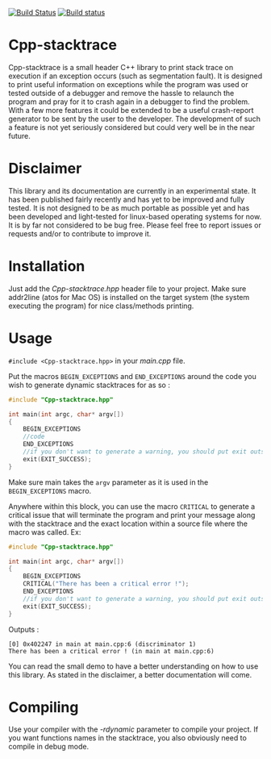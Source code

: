 [![Build Status](https://travis-ci.org/Dexter9313/Cpp-stacktrace.svg?branch=master)](https://travis-ci.org/Dexter9313/Cpp-stacktrace) [![Build status](https://ci.appveyor.com/api/projects/status/306iikf452cjx6iy/branch/master?svg=true)](https://ci.appveyor.com/project/Dexter9313/cpp-stacktrace/branch/master)
# Cpp-stacktrace
Cpp-stacktrace is a small header C++ library to print stack trace on execution if an exception occurs (such as segmentation fault). It is designed to print useful information on exceptions while the program was used or tested outside of a debugger and remove the hassle to relaunch the program and pray for it to crash again in a debugger to find the problem. With a few more features it could be extended to be a useful crash-report generator to be sent by the user to the developer. The development of such a feature is not yet seriously considered but could very well be in the near future.

# Disclaimer

This library and its documentation are currently in an experimental state. It has been published fairly recently and has yet to be improved and fully tested. It is not designed to be as much portable as possible yet and has been developed and light-tested for linux-based operating systems for now. It is by far not considered to be bug free. Please feel free to report issues or requests and/or to contribute to improve it.

# Installation
Just add the *Cpp-stacktrace.hpp* header file to your project.
Make sure addr2line (atos for Mac OS) is installed on the target system (the system executing the program) for nice class/methods printing.

# Usage

`#include <Cpp-stacktrace.hpp>` in your *main.cpp* file.

Put the macros `BEGIN_EXCEPTIONS` and `END_EXCEPTIONS` around the code you wish to generate dynamic stacktraces for as so :

```c++
#include "Cpp-stacktrace.hpp"

int main(int argc, char* argv[])
{
	BEGIN_EXCEPTIONS
	//code
	END_EXCEPTIONS
	//if you don't want to generate a warning, you should put exit outside the BEGIN/END block
	exit(EXIT_SUCCESS);
}
```

Make sure main takes the `argv` parameter as it is used in the `BEGIN_EXCEPTIONS` macro.

Anywhere within this block, you can use the macro `CRITICAL` to generate a critical issue that will terminate the program and print your message along with the stacktrace and the exact location within a source file where the macro was called.
Ex:

```c++
#include "Cpp-stacktrace.hpp"

int main(int argc, char* argv[])
{
	BEGIN_EXCEPTIONS
	CRITICAL("There has been a critical error !");
	END_EXCEPTIONS
	//if you don't want to generate a warning, you should put exit outside the BEGIN/END block
	exit(EXIT_SUCCESS);
}
```
Outputs :

```
[0] 0x402247 in main at main.cpp:6 (discriminator 1)
There has been a critical error ! (in main at main.cpp:6)
```

You can read the small demo to have a better understanding on how to use this library. As stated in the disclaimer, a better documentation will come.

# Compiling

Use your compiler with the *-rdynamic* parameter to compile your project. If you want functions names in the stacktrace, you also obviously need to compile in debug mode.
